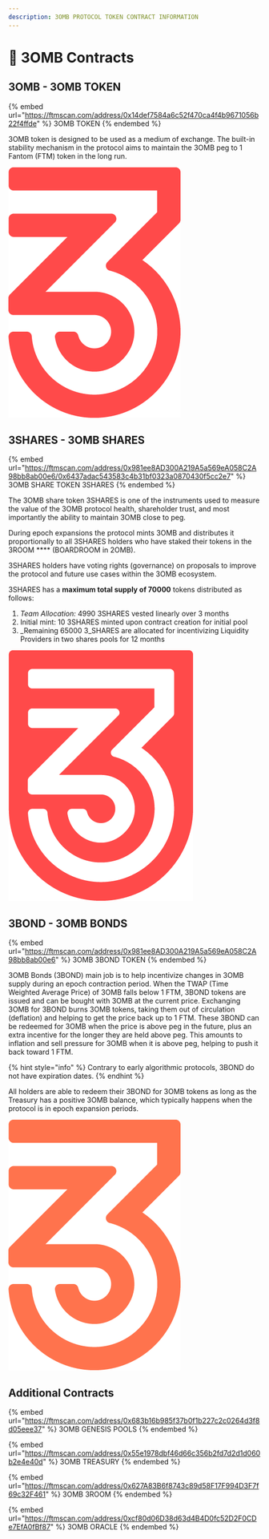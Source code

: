 ```yaml
---
description: 3OMB PROTOCOL TOKEN CONTRACT INFORMATION
---
```


# 📃 3OMB Contracts

## 3OMB - 3OMB TOKEN

{% embed url="https://ftmscan.com/address/0x14def7584a6c52f470ca4f4b9671056b22f4ffde" %}
3OMB TOKEN
{% endembed %}

3OMB token is designed to be used as a medium of exchange. The built-in stability mechanism in the protocol aims to maintain the 3OMB peg to 1 Fantom (FTM) token in the long run.

![](../.gitbook/assets/3OMB.png)

## 3SHARES - 3OMB SHARES

{% embed url="https://ftmscan.com/address/0x981ee8AD300A219A5a569eA058C2A98bb8ab00e6/0x6437adac543583c4b31bf0323a0870430f5cc2e7" %}
3OMB SHARE TOKEN 3SHARES
{% endembed %}

The 3OMB share token 3SHARES is one of the instruments used to measure the value of the 3OMB protocol health, shareholder trust, and most importantly the ability to maintain 3OMB close to peg.

During epoch expansions the protocol mints 3OMB and distributes it proportionally to all 3SHARES holders who have staked their tokens in the 3ROOM \*\*\*\* (BOARDROOM in 2OMB).

3SHARES holders have voting rights (governance) on proposals to improve the protocol and future use cases within the 3OMB ecosystem.

3SHARES has a **maximum total supply of 70000** tokens distributed as follows:

1. _Team Allocation:_ 4990 3SHARES vested linearly over 3 months
2. Initial mint: 10 3SHARES minted upon contract creation for initial pool
3. \_Remaining 65000 3\_SHARES are allocated for incentivizing Liquidity Providers in two shares pools for 12 months

![](../.gitbook/assets/3shares.png)

## 3BOND - 3OMB BONDS

{% embed url="https://ftmscan.com/address/0x981ee8AD300A219A5a569eA058C2A98bb8ab00e6" %}
3OMB 3BOND TOKEN
{% endembed %}

3OMB Bonds (3BOND) main job is to help incentivize changes in 3OMB supply during an epoch contraction period. When the TWAP (Time Weighted Average Price) of 3OMB falls below 1 FTM, 3BOND tokens are issued and can be bought with 3OMB at the current price. Exchanging 3OMB for 3BOND burns 3OMB tokens, taking them out of circulation (deflation) and helping to get the price back up to 1 FTM. These 3BOND can be redeemed for 3OMB when the price is above peg in the future, plus an extra incentive for the longer they are held above peg. This amounts to inflation and sell pressure for 3OMB when it is above peg, helping to push it back toward 1 FTM.

{% hint style="info" %}
Contrary to early algorithmic protocols, 3BOND do not have expiration dates.
{% endhint %}

All holders are able to redeem their 3BOND for 3OMB tokens as long as the Treasury has a positive 3OMB balance, which typically happens when the protocol is in epoch expansion periods.

![](../.gitbook/assets/3BOND.png)

## Additional Contracts

{% embed url="https://ftmscan.com/address/0x683b16b985f37b0f1b227c2c0264d3f8d05eee37" %}
3OMB GENESIS POOLS
{% endembed %}

{% embed url="https://ftmscan.com/address/0x55e1978dbf46d66c356b2fd7d2d1d060b2e4e40d" %}
3OMB TREASURY
{% endembed %}

{% embed url="https://ftmscan.com/address/0x627A83B6f8743c89d58F17F994D3F7f69c32F461" %}
3OMB 3ROOM
{% endembed %}

{% embed url="https://ftmscan.com/address/0xcf80d06D38d63d4B4D0fc52D2F0CDe7EfA0fBf87" %}
3OMB ORACLE
{% endembed %}

